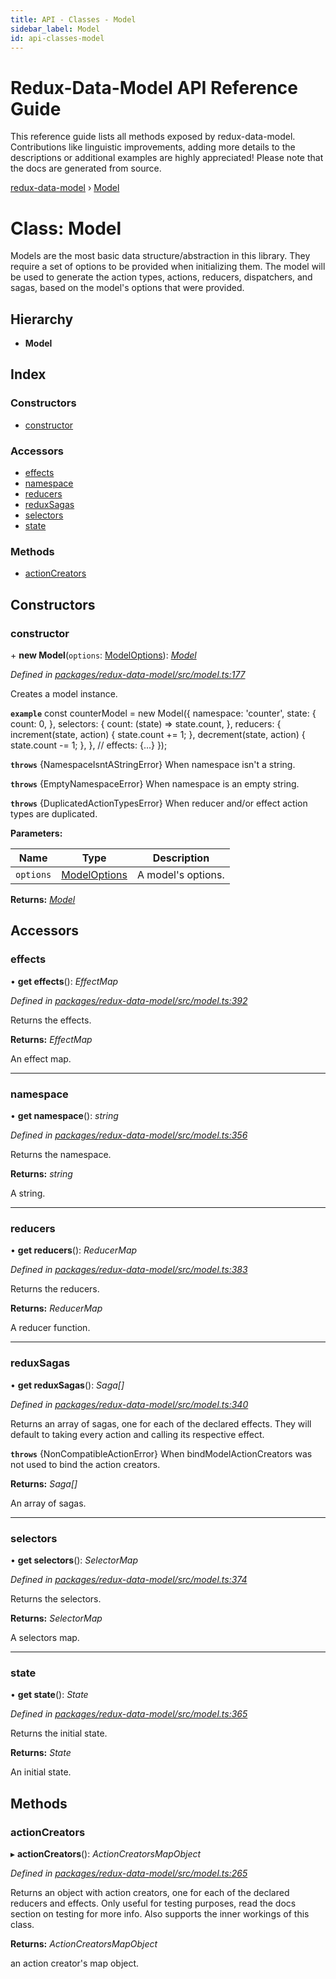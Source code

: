 ```yaml
---
title: API - Classes - Model
sidebar_label: Model
id: api-classes-model
---
```


# Redux-Data-Model API Reference Guide

This reference guide lists all methods exposed by redux-data-model. Contributions like linguistic improvements, adding
more details to the descriptions or additional examples are highly appreciated! Please note that the docs are
generated from source.

[redux-data-model](../README.md) › [Model](model.md)

# Class: Model

Models are the most basic data structure/abstraction in this library. They require a set of options to be
provided when initializing them. The model will be used to generate the action types, actions, reducers,
dispatchers, and sagas, based on the model's options that were provided.

## Hierarchy

* **Model**

## Index

### Constructors

* [constructor](model.md#constructor)

### Accessors

* [effects](model.md#effects)
* [namespace](model.md#namespace)
* [reducers](model.md#reducers)
* [reduxSagas](model.md#reduxsagas)
* [selectors](model.md#selectors)
* [state](model.md#state)

### Methods

* [actionCreators](model.md#actioncreators)

## Constructors

###  constructor

\+ **new Model**(`options`: [ModelOptions](../interfaces/modeloptions.md)): *[Model](model.md)*

*Defined in [packages/redux-data-model/src/model.ts:177](https://github.com/kayak/redux-data-model/blob/e39459f/packages/redux-data-model/src/model.ts#L177)*

Creates a model instance.

**`example`** 
const counterModel = new Model({
  namespace: 'counter',
  state: {
     count: 0,
  },
  selectors: {
      count: (state) => state.count,
  },
  reducers: {
     increment(state, action) {
       state.count += 1;
     },
     decrement(state, action) {
       state.count -= 1;
     },
  },
 // effects: {...}
});

**`throws`** {NamespaceIsntAStringError} When namespace isn't a string.

**`throws`** {EmptyNamespaceError} When namespace is an empty string.

**`throws`** {DuplicatedActionTypesError} When reducer and/or effect action types are duplicated.

**Parameters:**

Name | Type | Description |
------ | ------ | ------ |
`options` | [ModelOptions](../interfaces/modeloptions.md) | A model's options. |

**Returns:** *[Model](model.md)*

## Accessors

###  effects

• **get effects**(): *EffectMap*

*Defined in [packages/redux-data-model/src/model.ts:392](https://github.com/kayak/redux-data-model/blob/e39459f/packages/redux-data-model/src/model.ts#L392)*

Returns the effects.

**Returns:** *EffectMap*

An effect map.

___

###  namespace

• **get namespace**(): *string*

*Defined in [packages/redux-data-model/src/model.ts:356](https://github.com/kayak/redux-data-model/blob/e39459f/packages/redux-data-model/src/model.ts#L356)*

Returns the namespace.

**Returns:** *string*

A string.

___

###  reducers

• **get reducers**(): *ReducerMap*

*Defined in [packages/redux-data-model/src/model.ts:383](https://github.com/kayak/redux-data-model/blob/e39459f/packages/redux-data-model/src/model.ts#L383)*

Returns the reducers.

**Returns:** *ReducerMap*

A reducer function.

___

###  reduxSagas

• **get reduxSagas**(): *Saga[]*

*Defined in [packages/redux-data-model/src/model.ts:340](https://github.com/kayak/redux-data-model/blob/e39459f/packages/redux-data-model/src/model.ts#L340)*

Returns an array of sagas, one for each of the declared effects. They will default to taking every action and
calling its respective effect.

**`throws`** {NonCompatibleActionError} When bindModelActionCreators was not used to bind the action creators.

**Returns:** *Saga[]*

An array of sagas.

___

###  selectors

• **get selectors**(): *SelectorMap*

*Defined in [packages/redux-data-model/src/model.ts:374](https://github.com/kayak/redux-data-model/blob/e39459f/packages/redux-data-model/src/model.ts#L374)*

Returns the selectors.

**Returns:** *SelectorMap*

A selectors map.

___

###  state

• **get state**(): *State*

*Defined in [packages/redux-data-model/src/model.ts:365](https://github.com/kayak/redux-data-model/blob/e39459f/packages/redux-data-model/src/model.ts#L365)*

Returns the initial state.

**Returns:** *State*

An initial state.

## Methods

###  actionCreators

▸ **actionCreators**(): *ActionCreatorsMapObject*

*Defined in [packages/redux-data-model/src/model.ts:265](https://github.com/kayak/redux-data-model/blob/e39459f/packages/redux-data-model/src/model.ts#L265)*

Returns an object with action creators, one for each of the declared reducers and effects. Only useful for
testing purposes, read the docs section on testing for more info. Also supports the inner workings of this
class.

**Returns:** *ActionCreatorsMapObject*

an action creator's map object.
